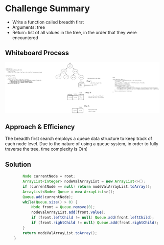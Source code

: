 # Challenge Summary
- Write a function called breadth first
- Arguments: tree
- Return: list of all values in the tree, in the order that they were encountered

## Whiteboard Process
![image](../code-challenge-whiteboards/code-challenge-17.png)

## Approach & Efficiency
The breadth first search employs a queue data structure to keep track of each node level.
Due to the nature of using a queue system, in order to fully traverse the tree, time complexity is O(n)


## Solution
```java public Object[] breadthFirst() {
        Node currentNode = root;
        ArrayList<Integer> nodeValArrayList = new ArrayList<>();
        if (currentNode == null) return nodeValArrayList.toArray();
        ArrayList<Node> Queue = new ArrayList<>();
        Queue.add(currentNode);
        while(Queue.size() > 0) {
            Node front = Queue.remove(0);
            nodeValArrayList.add(front.value);
            if (front.leftChild != null) Queue.add(front.leftChild);
            if (front.rightChild != null) Queue.add(front.rightChild);
        }
        return nodeValArrayList.toArray();
    }
